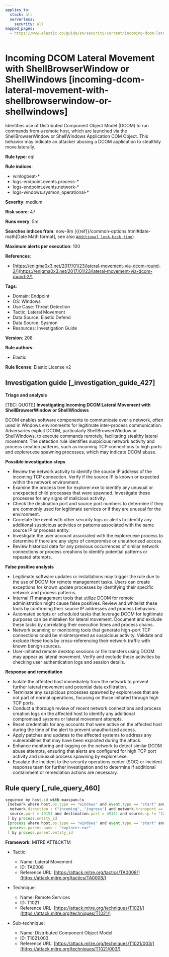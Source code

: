 ```yaml
---
applies_to:
  stack: all
  serverless:
    security: all
mapped_pages:
  - https://www.elastic.co/guide/en/security/current/incoming-dcom-lateral-movement-with-shellbrowserwindow-or-shellwindows.html
---
```


# Incoming DCOM Lateral Movement with ShellBrowserWindow or ShellWindows [incoming-dcom-lateral-movement-with-shellbrowserwindow-or-shellwindows]

Identifies use of Distributed Component Object Model (DCOM) to run commands from a remote host, which are launched via the ShellBrowserWindow or ShellWindows Application COM Object. This behavior may indicate an attacker abusing a DCOM application to stealthily move laterally.

**Rule type**: eql

**Rule indices**:

* winlogbeat-*
* logs-endpoint.events.process-*
* logs-endpoint.events.network-*
* logs-windows.sysmon_operational-*

**Severity**: medium

**Risk score**: 47

**Runs every**: 5m

**Searches indices from**: now-9m ({{ref}}/common-options.html#date-math[Date Math format], see also [`Additional look-back time`](docs-content://solutions/security/detect-and-alert/create-detection-rule.md#rule-schedule))

**Maximum alerts per execution**: 100

**References**:

* [https://enigma0x3.net/2017/01/23/lateral-movement-via-dcom-round-2/](https://enigma0x3.net/2017/01/23/lateral-movement-via-dcom-round-2/)

**Tags**:

* Domain: Endpoint
* OS: Windows
* Use Case: Threat Detection
* Tactic: Lateral Movement
* Data Source: Elastic Defend
* Data Source: Sysmon
* Resources: Investigation Guide

**Version**: 208

**Rule authors**:

* Elastic

**Rule license**: Elastic License v2

## Investigation guide [_investigation_guide_427]

**Triage and analysis**

[TBC: QUOTE]
**Investigating Incoming DCOM Lateral Movement with ShellBrowserWindow or ShellWindows**

DCOM enables software components to communicate over a network, often used in Windows environments for legitimate inter-process communication. Adversaries exploit DCOM, particularly ShellBrowserWindow or ShellWindows, to execute commands remotely, facilitating stealthy lateral movement. The detection rule identifies suspicious network activity and process creation patterns, such as incoming TCP connections to high ports and explorer.exe spawning processes, which may indicate DCOM abuse.

**Possible investigation steps**

* Review the network activity to identify the source IP address of the incoming TCP connection. Verify if the source IP is known or expected within the network environment.
* Examine the process tree for explorer.exe to identify any unusual or unexpected child processes that were spawned. Investigate these processes for any signs of malicious activity.
* Check the destination port and source port numbers to determine if they are commonly used for legitimate services or if they are unusual for the environment.
* Correlate the event with other security logs or alerts to identify any additional suspicious activities or patterns associated with the same source IP or process entity.
* Investigate the user account associated with the explorer.exe process to determine if there are any signs of compromise or unauthorized access.
* Review historical data for any previous occurrences of similar network connections or process creations to identify potential patterns or repeated attempts.

**False positive analysis**

* Legitimate software updates or installations may trigger the rule due to the use of DCOM for remote management tasks. Users can create exceptions for known update processes by identifying their specific network and process patterns.
* Internal IT management tools that utilize DCOM for remote administration might cause false positives. Review and whitelist these tools by confirming their source IP addresses and process behaviors.
* Automated scripts or scheduled tasks that leverage DCOM for legitimate purposes can be mistaken for lateral movement. Document and exclude these tasks by correlating their execution times and process chains.
* Network scanning or monitoring tools that generate high-port TCP connections could be misinterpreted as suspicious activity. Validate and exclude these tools by cross-referencing their network traffic with known benign sources.
* User-initiated remote desktop sessions or file transfers using DCOM may appear as lateral movement. Verify and exclude these activities by checking user authentication logs and session details.

**Response and remediation**

* Isolate the affected host immediately from the network to prevent further lateral movement and potential data exfiltration.
* Terminate any suspicious processes spawned by explorer.exe that are not part of normal operations, focusing on those initiated through high TCP ports.
* Conduct a thorough review of recent network connections and process creation logs on the affected host to identify any additional compromised systems or lateral movement attempts.
* Reset credentials for any accounts that were active on the affected host during the time of the alert to prevent unauthorized access.
* Apply patches and updates to the affected systems to address any vulnerabilities that may have been exploited during the attack.
* Enhance monitoring and logging on the network to detect similar DCOM abuse attempts, ensuring that alerts are configured for high TCP port activity and unusual process spawning by explorer.exe.
* Escalate the incident to the security operations center (SOC) or incident response team for further investigation and to determine if additional containment or remediation actions are necessary.


## Rule query [_rule_query_460]

```js
sequence by host.id with maxspan=5s
 [network where host.os.type == "windows" and event.type == "start" and process.name : "explorer.exe" and
  network.direction : ("incoming", "ingress") and network.transport == "tcp" and
  source.port > 49151 and destination.port > 49151 and source.ip != "127.0.0.1" and source.ip != "::1"
 ] by process.entity_id
 [process where host.os.type == "windows" and event.type == "start" and
  process.parent.name : "explorer.exe"
 ] by process.parent.entity_id
```

**Framework**: MITRE ATT&CKTM

* Tactic:

    * Name: Lateral Movement
    * ID: TA0008
    * Reference URL: [https://attack.mitre.org/tactics/TA0008/](https://attack.mitre.org/tactics/TA0008/)

* Technique:

    * Name: Remote Services
    * ID: T1021
    * Reference URL: [https://attack.mitre.org/techniques/T1021/](https://attack.mitre.org/techniques/T1021/)

* Sub-technique:

    * Name: Distributed Component Object Model
    * ID: T1021.003
    * Reference URL: [https://attack.mitre.org/techniques/T1021/003/](https://attack.mitre.org/techniques/T1021/003/)



